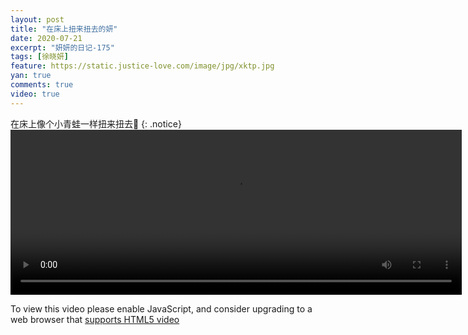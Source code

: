 ```yaml
---
layout: post
title: "在床上扭来扭去的妍"
date: 2020-07-21
excerpt: "妍妍的日记-175"
tags: [徐晓妍]
feature: https://static.justice-love.com/image/jpg/xktp.jpg
yan: true
comments: true
video: true
---
```

在床上像个小青蛙一样扭来扭去🐸
{: .notice}
<video id="my-video" class="video-js vjs-16-9 clipboard" controls preload="auto" width="722" height="264" data-setup="{}">
    <source src="{{ site.staticUrl }}/yanyan/video/niulainiuquyan.mp4" type='video/mp4'>
    <p class="vjs-no-js">
      To view this video please enable JavaScript, and consider upgrading to a web browser that
      <a href="http://videojs.com/html5-video-support/" target="_blank">supports HTML5 video</a>
    </p>
</video>
